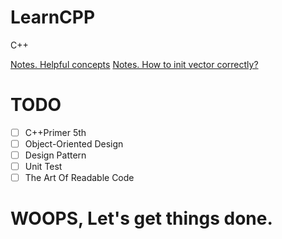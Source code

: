 # LearnCPP
C++

 [Notes. Helpful concepts](Notes/collections.md)
 [Notes. How to init vector correctly?](Notes/init_vector.md)
# TODO 
- [ ] C++Primer 5th
- [ ] Object-Oriented Design
- [ ] Design Pattern
- [ ] Unit Test
- [ ] The Art Of Readable Code

# WOOPS, Let's get things done.
